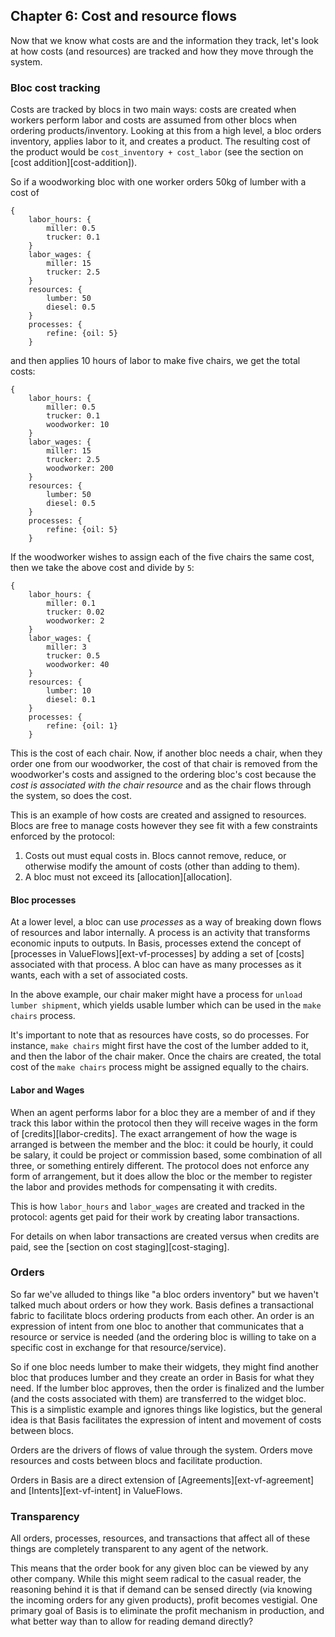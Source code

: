 ## Chapter 6: Cost and resource flows

Now that we know what costs are and the information they track, let's look at how costs (and resources) are tracked and how they move through the system.

### Bloc cost tracking

Costs are tracked by blocs in two main ways: costs are created when workers perform labor and costs are assumed from other blocs when ordering products/inventory. Looking at this from a high level, a bloc orders inventory, applies labor to it, and creates a product. The resulting cost of the product would be `cost_inventory + cost_labor` (see the section on [cost addition][cost-addition]).

So if a woodworking bloc with one worker orders 50kg of lumber with a cost of

```
{
    labor_hours: {
        miller: 0.5
        trucker: 0.1
    }
    labor_wages: {
        miller: 15
        trucker: 2.5
    }
    resources: {
        lumber: 50
        diesel: 0.5
    }
    processes: {
        refine: {oil: 5}
    }
```

and then applies 10 hours of labor to make five chairs, we get the total costs:

```
{
    labor_hours: {
        miller: 0.5
        trucker: 0.1
        woodworker: 10
    }
    labor_wages: {
        miller: 15
        trucker: 2.5
        woodworker: 200
    }
    resources: {
        lumber: 50
        diesel: 0.5
    }
    processes: {
        refine: {oil: 5}
    }
```

If the woodworker wishes to assign each of the five chairs the same cost, then we take the above cost and divide by `5`:

```
{
    labor_hours: {
        miller: 0.1
        trucker: 0.02
        woodworker: 2
    }
    labor_wages: {
        miller: 3
        trucker: 0.5
        woodworker: 40
    }
    resources: {
        lumber: 10
        diesel: 0.1
    }
    processes: {
        refine: {oil: 1}
    }
```

This is the cost of each chair. Now, if another bloc needs a chair, when they order one from our woodworker, the cost of that chair is removed from the woodworker's costs and assigned to the ordering bloc's cost because the *cost is associated with the chair resource* and as the chair flows through the system, so does the cost.

This is an example of how costs are created and assigned to resources. Blocs are free to manage costs however they see fit with a few constraints enforced by the protocol:

1. Costs out must equal costs in. Blocs cannot remove, reduce, or otherwise modify the amount of costs (other than adding to them).
2. A bloc must not exceed its [allocation][allocation].

#### Bloc processes

At a lower level, a bloc can use *processes* as a way of breaking down flows of resources and labor internally. A process is an activity that transforms economic inputs to outputs. In Basis, processes extend the concept of [processes in ValueFlows][ext-vf-processes] by adding a set of [costs] associated with that process. A bloc can have as many processes as it wants, each with a set of associated costs.

In the above example, our chair maker might have a process for `unload lumber shipment`, which yields usable lumber which can be used in the `make chairs` process.

It's important to note that as resources have costs, so do processes. For instance, `make chairs` might first have the cost of the lumber added to it, and then the labor of the chair maker. Once the chairs are created, the total cost of the `make chairs` process might be assigned equally to the chairs.

#### Labor and Wages

When an agent performs labor for a bloc they are a member of and if they track this labor within the protocol then they will receive wages in the form of [credits][labor-credits]. The exact arrangement of how the wage is arranged is between the member and the bloc: it could be hourly, it could be salary, it could be project or commission based, some combination of all three, or something entirely different. The protocol does not enforce any form of arrangement, but it does allow the bloc or the member to register the labor and provides methods for compensating it with credits.

This is how `labor_hours` and `labor_wages` are created and tracked in the protocol: agents get paid for their work by creating labor transactions.

For details on when labor transactions are created versus when credits are paid, see the [section on cost staging][cost-staging].

### Orders

So far we've alluded to things like "a bloc orders inventory" but we haven't talked much about orders or how they work. Basis defines a transactional fabric to facilitate blocs ordering products from each other. An order is an expression of intent from one bloc to another that communicates that a resource or service is needed (and the ordering bloc is willing to take on a specific cost in exchange for that resource/service).

So if one bloc needs lumber to make their widgets, they might find another bloc that produces lumber and they create an order in Basis for what they need. If the lumber bloc approves, then the order is finalized and the lumber (and the costs associated with them) are transferred to the widget bloc. This is a simplistic example and ignores things like logistics, but the general idea is that Basis facilitates the expression of intent and movement of costs between blocs.

Orders are the drivers of flows of value through the system. Orders move resources and costs between blocs and facilitate production.

Orders in Basis are a direct extension of [Agreements][ext-vf-agreement] and [Intents][ext-vf-intent] in ValueFlows.

### Transparency

All orders, processes, resources, and transactions that affect all of these things are completely transparent to any agent of the network. 

This means that the order book for any given bloc can be viewed by any other company. While this might seem radical to the casual reader, the reasoning behind it is that if demand can be sensed directly (via knowing the incoming orders for any given products), profit becomes vestigial. One primary goal of Basis is to eliminate the profit mechanism in production, and what better way than to allow for reading demand directly?


